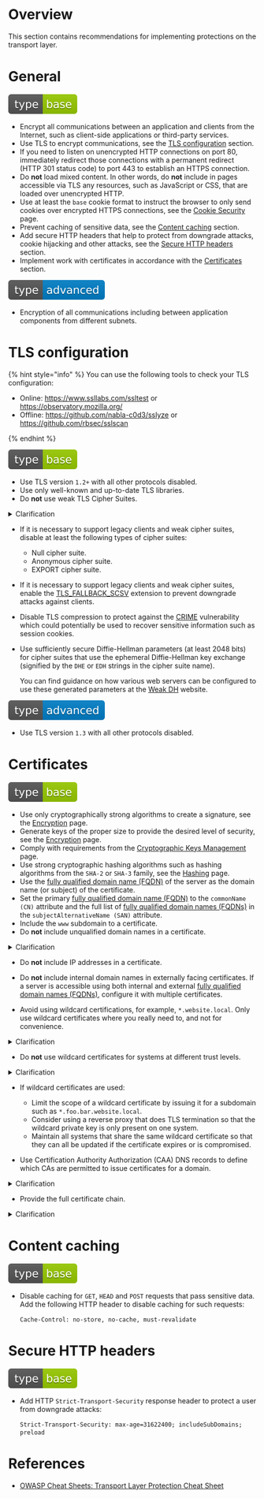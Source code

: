 # Overview

This section contains recommendations for implementing protections on the transport layer.

# General

<div align="left">
<img src="/.gitbook/assets/type-base-icon.svg">
</div>

- Encrypt all communications between an application and clients from the Internet, such as client-side applications or third-party services.
- Use TLS to encrypt communications, see the [TLS configuration](#tls-configuration) section.
- If you need to listen on unencrypted HTTP connections on port 80, immediately redirect those connections with a permanent redirect (HTTP 301 status code) to port 443 to establish an HTTPS connection.
- Do **not** load mixed content. In other words, do **not** include in pages accessible via TLS any resources, such as JavaScript or CSS, that are loaded over unencrypted HTTP.
- Use at least the `base` cookie format to instruct the browser to only send cookies over encrypted HTTPS connections, see the [Cookie Security](/Web%20Application/Cookie%20Security/README.md) page.
- Prevent caching of sensitive data, see the [Content caching](#content-caching) section.
- Add secure HTTP headers that help to protect from downgrade attacks, cookie hijacking and other attacks, see the [Secure HTTP headers](#secure-http-headers) section.
- Implement work with certificates in accordance with the [Certificates](#certificates) section.

<div align="left">
<img src="/.gitbook/assets/type-advanced-icon.svg">
</div>

- Encryption of all communications including between application components from different subnets.

# TLS configuration


{% hint style="info" %}
You can use the following tools to check your TLS configuration:

- Online: https://www.ssllabs.com/ssltest or https://observatory.mozilla.org/
- Offline: https://github.com/nabla-c0d3/sslyze or https://github.com/rbsec/sslscan

{% endhint %}

<div align="left">
<img src="/.gitbook/assets/type-base-icon.svg">
</div>

- Use TLS version `1.2+` with all other protocols disabled.
- Use only well-known and up-to-date TLS libraries.
- Do **not** use weak TLS Cipher Suites.

<details>
<summary>Clarification</summary>

Enable only GCM cipher suites.

You can use [https://ssl-config.mozilla.org](https://ssl-config.mozilla.org/) to select the software you are using and create a configuration file that is secure and compatible with a wide variety of browser versions and server software.
</details>

- If it is necessary to support legacy clients and weak cipher suites, disable at least the following types of cipher suites:

    - Null cipher suite.
    - Anonymous cipher suite.
    - EXPORT cipher suite.

- If it is necessary to support legacy clients and weak cipher suites, enable the [TLS_FALLBACK_SCSV](https://www.rfc-editor.org/rfc/rfc7507) extension to prevent downgrade attacks against clients.
- Disable TLS compression to protect against the [CRIME](https://threatpost.com/crime-attack-uses-compression-ratio-tls-requests-side-channel-hijack-secure-sessions-091312/77006/) vulnerability which could potentially be used to recover sensitive information such as session cookies.
- Use sufficiently secure Diffie-Hellman parameters (at least 2048 bits) for cipher suites that use the ephemeral Diffie-Hellman key exchange (signified by the `DHE` or `EDH` strings in the cipher suite name).

    You can find guidance on how various web servers can be configured to use these generated parameters at the [Weak DH](https://weakdh.org/sysadmin.html) website.

<div align="left">
<img src="/.gitbook/assets/type-advanced-icon.svg">
</div>

- Use TLS version `1.3` with all other protocols disabled.

# Certificates

<div align="left">
<img src="/.gitbook/assets/type-base-icon.svg">
</div>

- Use only cryptographically strong algorithms to create a signature, see the [Encryption](/Web%20Application/Cryptography/Encryption/README.md) page.
- Generate keys of the proper size to provide the desired level of security, see the [Encryption](/Web%20Application/Cryptography/Encryption/README.md) page.
- Comply with requirements from the [Cryptographic Keys Management](/Web%20Application/Cryptography/Cryptographic%20Keys%20Management/README.md) page.
- Use strong cryptographic hashing algorithms such as hashing algorithms from the `SHA-2` or `SHA-3` family, see the [Hashing](/Web%20Application/Cryptography/Hashing/README.md) page.
- Use the [fully qualified domain name (FQDN)](https://en.wikipedia.org/wiki/Fully_qualified_domain_name) of the server as the domain name (or subject) of the certificate.
- Set the primary [fully qualified domain name (FQDN)](https://en.wikipedia.org/wiki/Fully_qualified_domain_name) to the `commonName (CN)` attribute and the full list of [fully qualified domain names (FQDNs)](https://en.wikipedia.org/wiki/Fully_qualified_domain_name) in the `subjectAlternativeName (SAN)` attribute.
- Include the `www` subdomain to a certificate.
- Do **not** include unqualified domain names in a certificate.

<details>
<summary>Clarification</summary>

A fully qualified hostname is a name that includes a DNS domain name as a suffix, while an unqualified hostname does not have a domain suffix. So, for example, `api.website.local` is a fully qualified DNS name, while `api` is an unqualified name.
</details>

- Do **not** include IP addresses in a certificate.
- Do **not** include internal domain names in externally facing certificates. If a server is accessible using both internal and external [fully qualified domain names (FQDNs)](https://en.wikipedia.org/wiki/Fully_qualified_domain_name), configure it with multiple certificates.


- Avoid using wildcard certifications, for example, `*.website.local`. Only use wildcard certificates where you really need to, and not for convenience.

<details>
<summary>Clarification</summary>

When multiple systems share a wildcard certificate, the likelihood that the private key for the certificate has been compromised increases because the key may be present on multiple systems. Additionally, the value of such a key is significantly increased, making it a more attractive target for attackers.
</details>

-  Do **not** use wildcard certificates for systems at different trust levels.

<details>
<summary>Clarification</summary>

**The same trust level**

- Two VPN gateways could use a shared wildcard certificate.
- Multiple instances of a web application could share a certificate.

**Different trust levels**

- A VPN gateway and a public webserver should not share a wildcard certificate.
- A public web server and an internal server should not share a wildcard certificate.
</details>

- If wildcard certificates are used:

    - Limit the scope of a wildcard certificate by issuing it for a subdomain such as `*.foo.bar.website.local`.
    - Consider using a reverse proxy that does TLS termination so that the wildcard private key is only present on one system.
    - Maintain all systems that share the same wildcard certificate so that they can all be updated if the certificate expires or is compromised.

- Use Certification Authority Authorization (CAA) DNS records to define which CAs are permitted to issue certificates for a domain.

<details>
<summary>Clarification</summary>

Certification Authority Authorization (CAA) DNS records contain a list of CAs, and any CA who is not included in that list should refuse to issue a certificate for a domain. This can help to prevent an attacker from obtaining unauthorized certificates for a domain through a less-reputable CA.

Where it is applied to all subdomains, it can also be useful from an administrative perspective by limiting which CAs administrators or developers are able to use, and by preventing them from obtaining unauthorized wildcard certificates.
</details>

- Provide the full certificate chain.

<details>
<summary>Clarification</summary>

If a user does not know or trust intermediate CAs, the certificate validation will fail, even if a user trusts an ultimate root CA. Since a user can not establish a chain of trust between a certificate and the root, the validation will fail. To avoid this, any intermediate certificates should be provided alongside the main certificate.
</details>

# Content caching

<div align="left">
<img src="/.gitbook/assets/type-base-icon.svg">
</div>

- Disable caching for `GET`, `HEAD` and `POST` requests that pass sensitive data. Add the following HTTP header to disable caching for such requests:

    ```
    Cache-Control: no-store, no-cache, must-revalidate
    ```

# Secure HTTP headers

<div align="left">
<img src="/.gitbook/assets/type-base-icon.svg">
</div>

- Add HTTP `Strict-Transport-Security` response header to protect a user from downgrade attacks:

    ```
    Strict-Transport-Security: max-age=31622400; includeSubDomains; preload
    ```

# References

- [OWASP Cheat Sheets: Transport Layer Protection Cheat Sheet](https://cheatsheetseries.owasp.org/cheatsheets/Transport_Layer_Protection_Cheat_Sheet.html)

